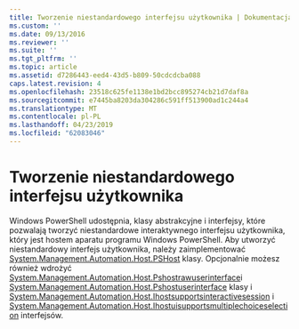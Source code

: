```yaml
---
title: Tworzenie niestandardowego interfejsu użytkownika | Dokumentacja firmy Microsoft
ms.custom: ''
ms.date: 09/13/2016
ms.reviewer: ''
ms.suite: ''
ms.tgt_pltfrm: ''
ms.topic: article
ms.assetid: d7286443-eed4-43d5-b809-50cdcdcba088
caps.latest.revision: 4
ms.openlocfilehash: 23518c625fe1138e1bd2bcc895274cb21d7daf8a
ms.sourcegitcommit: e7445ba8203da304286c591ff513900ad1c244a4
ms.translationtype: MT
ms.contentlocale: pl-PL
ms.lasthandoff: 04/23/2019
ms.locfileid: "62083046"
---
```

# <a name="creating-a-custom-user-interface"></a>Tworzenie niestandardowego interfejsu użytkownika

Windows PowerShell udostępnia, klasy abstrakcyjne i interfejsy, które pozwalają tworzyć niestandardowe interaktywnego interfejsu użytkownika, który jest hostem aparatu programu Windows PowerShell. Aby utworzyć niestandardowy interfejs użytkownika, należy zaimplementować [System.Management.Automation.Host.PSHost](/dotnet/api/System.Management.Automation.Host.PSHost) klasy. Opcjonalnie możesz również wdrożyć [System.Management.Automation.Host.Pshostrawuserinterface](/dotnet/api/System.Management.Automation.Host.PSHostRawUserInterface)i [System.Management.Automation.Host.Pshostuserinterface](/dotnet/api/System.Management.Automation.Host.PSHostUserInterface) klasy i [System.Management.Automation.Host.Ihostsupportsinteractivesession](/dotnet/api/System.Management.Automation.Host.IHostSupportsInteractiveSession) i [System.Management.Automation.Host.Ihostuisupportsmultiplechoiceselection](/dotnet/api/System.Management.Automation.Host.IHostUISupportsMultipleChoiceSelection) interfejsów.
